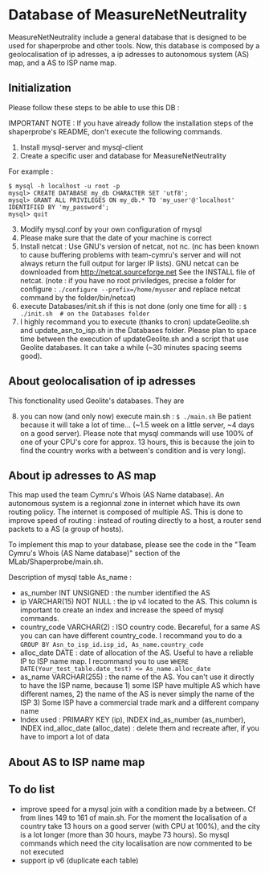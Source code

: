# Database of MeasureNetNeutrality

MeasureNetNeutrality include a general database that is designed to be used for shaperprobe and other tools.
Now, this database is composed by a geolocalisation of ip adresses, a ip adresses to autonomous system (AS) map, and a AS to ISP name map.

## Initialization

Please follow these steps to be able to use this DB :

IMPORTANT NOTE : If you have already follow the installation steps of the shaperprobe's README, don't execute the following commands.

1. Install mysql-server and mysql-client
2. Create a specific user and database for MeasureNetNeutrality

For example :

    $ mysql -h localhost -u root -p
    mysql> CREATE DATABASE my_db CHARACTER SET 'utf8';
    mysql> GRANT ALL PRIVILEGES ON my_db.* TO 'my_user'@'localhost' IDENTIFIED BY 'my_password';
    mysql> quit

3. Modify mysql.conf by your own configuration of mysql
3. Please make sure that the date of your machine is correct
4. Install netcat : Use GNU's version of netcat, not nc. (nc has been known to cause buffering problems with team-cymru's server and will not always return the full output for larger IP lists). GNU netcat can be downloaded from http://netcat.sourceforge.net See the INSTALL file of netcat. (note : if you have no root priviledges, precise a folder for configure : `./configure --prefix=/home/myuser` and replace netcat command by the folder/bin/netcat)
5. execute Databases/init.sh if this is not done (only one time for all) : `$ ./init.sh  # on the Databases folder`
6. I highly recommand you to execute (thanks to cron) updateGeolite.sh and update_asn_to_isp.sh in the Databases folder. Please plan to space time between the execution of updateGeolite.sh and a script that use Geolite databases. It can take a while (~30 minutes spacing seems good).

## About geolocalisation of ip adresses

This fonctionality used Geolite's databases. They are 

8. you can now (and only now) execute main.sh : `$ ./main.sh` Be patient because it will take a lot of time... (~1.5 week on a little server, ~4 days on a good server). Please note that mysql commands will use 100% of one of your CPU's core for approx. 13 hours, this is because the join to find the country works with a between's condition and is very long).

## About ip adresses to AS map

This map used the team Cymru's Whois (AS Name database). An autonomous system is a regionnal zone in internet which have its own routing policy. The internet is composed of multiple AS. This is done to improve speed of routing : instead of routing directly to a host, a router send packets to a AS (a group of hosts).

To implement this map to your database, please see the code in the "Team Cymru's Whois (AS Name database)" section of the MLab/Shaperprobe/main.sh.

Description of mysql table As_name :
+ as_number INT UNSIGNED : the number identified the AS
+ ip VARCHAR(15) NOT NULL : the ip v4 located to the AS. This column is important to create an index and increase the speed of mysql commands.
+ country_code VARCHAR(2) : ISO country code. Becareful, for a same AS you can can have different country_code. I recommand you to do a	`GROUP BY Asn_to_isp_id.isp_id, As_name.country_code`
+ alloc_date DATE : date of allocation of the AS. Useful to have a reliable IP to ISP name map. I recommand you to use `WHERE DATE(Your_test_table.date_test) <= As_name.alloc_date`
+ as_name VARCHAR(255) : the name of the AS. You can't use it directly to have the ISP name, because 1) some ISP have multiple AS which have different names, 2) the name of the AS is never simply the name of the ISP 3) Some ISP have a commercial trade mark and a different company name
+ Index used : PRIMARY KEY (ip), INDEX ind_as_number (as_number), INDEX ind_alloc_date (alloc_date) : delete them and recreate after, if you have to import a lot of data

## About AS to ISP name map

## To do list

+ improve speed for a mysql join with a condition made by a between. Cf from lines 149 to 161 of main.sh. For the moment the localisation of a country take 13 hours on a good server (with CPU at 100%), and the city is a lot longer (more than 30 hours, maybe 73 hours). So mysql commands which need the city localisation are now commented to be not executed
+ support ip v6 (duplicate each table)

